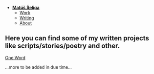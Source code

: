 - [**Matúš Šeliga**](./index.md) <!-- Use `index.md` as well. `./` is a shortcut back to your home page `index.md` -->
    - [Work](work.md)
    - [Writing](writing.md)
    - [About](about.md)

## Here you can find some of my written projects like scripts/stories/poetry and other.

[One Word](https://github.com/shallowgator/english-for-designers/blob/main/01-one-word/index.md)

...more to be added in due time...


